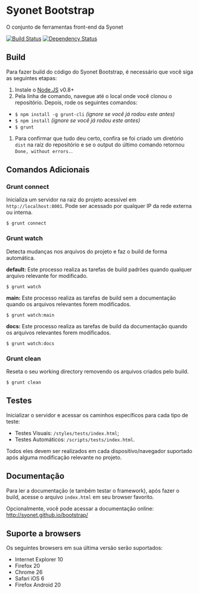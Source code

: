 # Syonet Bootstrap
O conjunto de ferramentas front-end da Syonet

[![Build Status](https://travis-ci.org/Syonet/bootstrap.png?branch=master)](https://travis-ci.org/Syonet/bootstrap)
[![Dependency Status](https://gemnasium.com/Syonet/bootstrap.png)](https://gemnasium.com/Syonet/bootstrap)

## Build
Para fazer build do código do Syonet Bootstrap, é necessário que você siga as seguintes etapas:

1. Instale o [Node.JS](http://nodejs.org/) v0.8+
1. Pela linha de comando, navegue até o local onde você clonou o repositório. Depois, rode os seguintes comandos:
 * `$ npm install -g grunt-cli` _(ignore se você já rodou este antes)_
 * `$ npm install` _(ignore se você já rodou este antes)_
 * `$ grunt`
1. Para confirmar que tudo deu certo, confira se foi criado um diretório `dist` na raíz do repositório e se o output do último comando retornou `Done, without errors.`.

## Comandos Adicionais
### Grunt connect
Inicializa um servidor na raiz do projeto acessível em `http://localhost:8001`. Pode ser acessado por qualquer IP da rede externa ou interna.

```shell
$ grunt connect
```

### Grunt watch
Detecta mudanças nos arquivos do projeto e faz o build de forma automática.

**default:**
Este processo realiza as tarefas de build padrões quando qualquer arquivo relevante for modificado.

```shell
$ grunt watch
```

**main:**
Este processo realiza as tarefas de build sem a documentação quando os arquivos relevantes forem modificados.

```shell
$ grunt watch:main
```

**docs:**
Este processo realiza as tarefas de build da documentação quando os arquivos relevantes forem modificados.

```shell
$ grunt watch:docs
```

### Grunt clean
Reseta o seu working directory removendo os arquivos criados pelo build.

```shell
$ grunt clean
```

## Testes
Inicializar o servidor e acessar os caminhos específicos para cada tipo de teste:

* Testes Visuais: `/styles/tests/index.html`;
* Testes Automáticos: `/scripts/tests/index.html`.

Todos eles devem ser realizados em cada dispositivo/navegador suportado após alguma modificação relevante no projeto.

## Documentação
Para ler a documentação (e também testar o framework), após fazer o build, acesse o arquivo `index.html` em seu browser favorito.

Opcionalmente, você pode acessar a documentação online:
http://syonet.github.io/bootstrap/

## Suporte a browsers
Os seguintes browsers em sua última versão serão suportados:
* Internet Explorer 10
* Firefox 20
* Chrome 26
* Safari iOS 6
* Firefox Android 20
